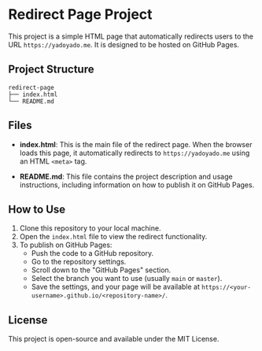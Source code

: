 # Redirect Page Project

This project is a simple HTML page that automatically redirects users to the URL `https://yadoyado.me`. It is designed to be hosted on GitHub Pages.

## Project Structure

```
redirect-page
├── index.html
└── README.md
```

## Files

- **index.html**: This is the main file of the redirect page. When the browser loads this page, it automatically redirects to `https://yadoyado.me` using an HTML `<meta>` tag.

- **README.md**: This file contains the project description and usage instructions, including information on how to publish it on GitHub Pages.

## How to Use

1. Clone this repository to your local machine.
2. Open the `index.html` file to view the redirect functionality.
3. To publish on GitHub Pages:
   - Push the code to a GitHub repository.
   - Go to the repository settings.
   - Scroll down to the "GitHub Pages" section.
   - Select the branch you want to use (usually `main` or `master`).
   - Save the settings, and your page will be available at `https://<your-username>.github.io/<repository-name>/`.

## License

This project is open-source and available under the MIT License.